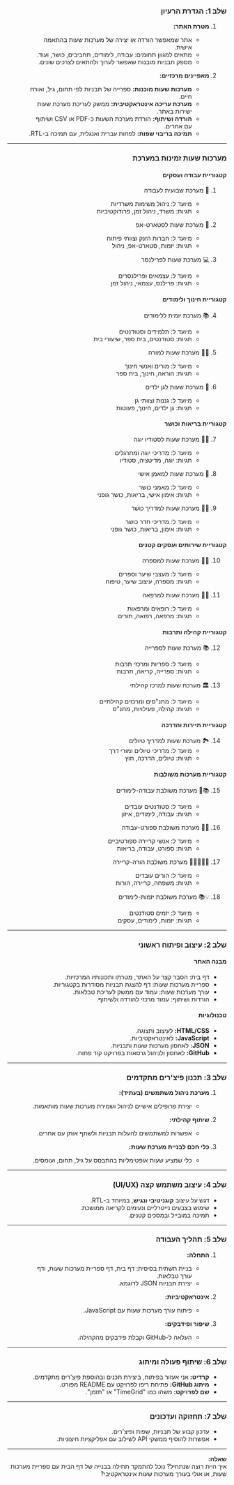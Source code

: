 <div dir="rtl">

### **שלב 1: הגדרת הרעיון**

1. **מטרת האתר:**
   - אתר שמאפשר הורדה או יצירה של מערכות שעות בהתאמה אישית.
   - מתאים למגוון תחומים: עבודה, לימודים, תחביבים, כושר, ועוד.
   - מספק תבניות מובנות שאפשר לערוך ולהתאים לצרכים שונים.

2. **מאפיינים מרכזיים:**
   - **מערכות שעות מוכנות:** ספרייה של תבניות לפי תחום, גיל, ואורח חיים.
   - **מערכת עריכה אינטראקטיבית:** ממשק לעריכת מערכת שעות ישירות באתר.
   - **הורדה ושיתוף:** הורדת מערכת השעות כ-PDF או CSV ושיתוף עם אחרים.
   - **תמיכה בריבוי שפות:** לפחות עברית ואנגלית, עם תמיכה ב-RTL.

---

### **מערכות שעות זמינות במערכת**

#### **קטגוריית עבודה ועסקים**
1. 📅 מערכת שבועית לעבודה
   - מיועד ל: ניהול משימות משרדיות
   - תגיות: משרד, ניהול זמן, פרודוקטיביות

2. 💼 מערכת שעות לסטארט-אפ
   - מיועד ל: חברות הזנק וצוותי פיתוח
   - תגיות: יזמות, סטארט-אפ, ניהול

3. 💻 מערכת שעות לפרילנסר
   - מיועד ל: עצמאים ופרילנסרים
   - תגיות: פרילנס, עצמאי, ניהול זמן

#### **קטגוריית חינוך ולימודים**
4. 📚 מערכת יומית ללימודים
   - מיועד ל: תלמידים וסטודנטים
   - תגיות: סטודנטים, בית ספר, שיעורי בית

5. 👨‍🏫 מערכת שעות למורה
   - מיועד ל: מורים ואנשי חינוך
   - תגיות: הוראה, חינוך, בית ספר

6. 🎨 מערכת שעות לגן ילדים
   - מיועד ל: גננות וצוותי גן
   - תגיות: גן ילדים, חינוך, פעוטות

#### **קטגוריית בריאות וכושר**
7. 🧘‍♀️ מערכת שעות לסטודיו יוגה
   - מיועד ל: מדריכי יוגה ומתרגלים
   - תגיות: יוגה, מדיטציה, סטודיו

8. 💪 מערכת שעות למאמן אישי
   - מיועד ל: מאמני כושר
   - תגיות: אימון אישי, בריאות, כושר גופני

9. 🏃‍♂️ מערכת שעות למדריך כושר
   - מיועד ל: מדריכי חדר כושר
   - תגיות: אימון, בריאות, כושר גופני

#### **קטגוריית שירותים ועסקים קטנים**
10. 💇‍♀️ מערכת שעות למספרה
    - מיועד ל: מעצבי שיער וספרים
    - תגיות: מספרה, עיצוב שיער, טיפוח

11. 👨‍⚕️ מערכת שעות למרפאה
    - מיועד ל: רופאים ומרפאות
    - תגיות: מרפאה, רפואה, תורים

#### **קטגוריית קהילה ותרבות**
12. 📚 מערכת שעות לספרייה
    - מיועד ל: ספריות ומרכזי תרבות
    - תגיות: ספרייה, קריאה, תרבות

13. 🏛️ מערכת שעות למרכז קהילתי
    - מיועד ל: מתנ"סים ומרכזים קהילתיים
    - תגיות: קהילה, פעילויות, מתנ"ס

#### **קטגוריית תיירות והדרכה**
14. 🏞️ מערכת שעות למדריך טיולים
    - מיועד ל: מדריכי טיולים ומורי דרך
    - תגיות: טיולים, הדרכה, חוץ

#### **קטגוריית מערכות משולבות**
15. 📚💼 מערכת משולבת עבודה-לימודים
    - מיועד ל: סטודנטים עובדים
    - תגיות: עבודה, לימודים, איזון

16. 💪💼 מערכת משולבת ספורט-עבודה
    - מיועד ל: אנשי קריירה ספורטיביים
    - תגיות: ספורט, עבודה, בריאות

17. 👨‍👩‍👧‍👦💼 מערכת משולבת הורה-קריירה
    - מיועד ל: הורים עובדים
    - תגיות: משפחה, קריירה, הורות

18. 💡📚 מערכת משולבת יזמות-לימודים
    - מיועד ל: יזמים סטודנטים
    - תגיות: יזמות, לימודים, עסקים

---

### **שלב 2: עיצוב ופיתוח ראשוני**

#### **מבנה האתר**
- דף בית: הסבר קצר על האתר, מטרתו ותכונותיו המרכזיות.
- ספריית מערכות שעות: דף להצגת תבניות מסודרות בקטגוריות.
- עורך מערכות שעות: עמוד עם ממשק לעריכת טבלאות.
- הורדות ושיתוף: עמוד מרכזי להורדה ולשיתוף.

#### **טכנולוגיות**
- **HTML/CSS:** לעיצוב ותצוגה.
- **JavaScript:** לאינטראקטיביות.
- **JSON:** לאחסון מערכות שעות ותבניות.
- **GitHub:** לאחסון ולניהול גרסאות בפרויקט קוד פתוח.

---

### **שלב 3: תכנון פיצ'רים מתקדמים**

1. **מערכת ניהול משתמשים (בעתיד):**
   - יצירת פרופילים אישיים לניהול ושמירת מערכות שעות מותאמות.

2. **שיתוף קהילתי:**
   - אפשרות למשתמשים להעלות תבניות ולשתף אותן עם אחרים.

3. **כלי חכם לבניית מערכת שעות:**
   - כלי שמציע שעות אופטימליות בהתבסס על גיל, תחום, ועומסים.

---

### **שלב 4: עיצוב משתמש קצה (UI/UX)**

- דגש על עיצוב **קוגניטיבי ונגיש**, במיוחד ב-RTL.
- שימוש בצבעים נייטרליים ונעימים לקריאה ממושכת.
- תמיכה במובייל ובמסכים קטנים.

---

### **שלב 5: תהליך העבודה**

1. **התחלה:**
   - בניית תשתית בסיסית: דף בית, דף ספריית מערכות שעות, ודף עורך טבלאות.
   - יצירת תבניות JSON לדוגמא.

2. **אינטראקטיביות:**
   - פיתוח עורך מערכות שעות עם JavaScript.

3. **שיפור ופידבקים:**
   - העלאה ל-GitHub וקבלת פידבקים מהקהילה.

---

### **שלב 6: שיתוף פעולה ומיתוג**

- **קרדיט:** אני אעזור בפיתוח, ביצירת תכנים ובהוספת פיצ'רים מתקדמים.
- **מיתוג GitHub:** פתיחת ריפו לפרויקט עם README מפורט.
- **שם לפרויקט:** משהו כמו "TimeGrid" או "תזמן".

---

### **שלב 7: תחזוקה ועדכונים**

- עדכון קבוע של תבניות, שפות ופיצ'רים.
- אפשרות להוסיף ממשקי API לשילוב עם אפליקציות חיצוניות.

---

**שאלה:**  
איך היית רוצה שנתחיל? נוכל להתמקד תחילה בבנייה של דף הבית עם ספריית מערכות שעות, או אולי בעורך מערכות שעות אינטראקטיבי?
</div>
